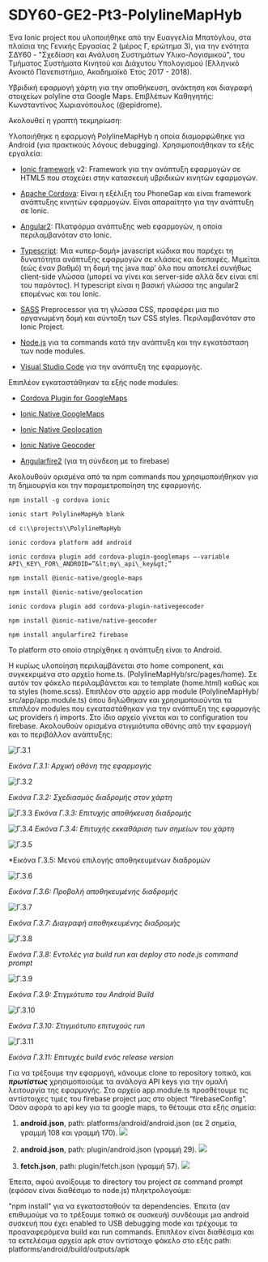 # SDY60-GE2-Pt3-PolylineMapHyb
Ένα Ionic project που υλοποιήθηκε από την Ευαγγελία Μπατόγλου, στα πλαίσια της Γενικής Εργασίας 2 (μέρος Γ, ερώτημα 3), για την ενότητα ΣΔΥ60 - "Σχεδίαση και Ανάλυση Συστημάτων Υλικο-Λογισμικού", του Τμήματος Συστήματα Κινητού και Διάχυτου Υπολογισμού (Ελληνικό Ανοικτό Πανεπιστήμιο, Ακαδημαϊκό Έτος 2017  - 2018).

Υβριδική εφαρμογή χάρτη για την αποθήκευση, ανάκτηση και διαγραφή στοιχείων polyline στα Google Maps.
Επιβλέπων Καθηγητής: Κωνσταντίνος Χωριανόπουλος (@epidrome).

Ακολουθεί η γραπτή τεκμηρίωση:

Υλοποιήθηκε η εφαρμογή PolylineMapHyb η οποία διαμορφώθηκε για Android (για πρακτικούς λόγους debugging). Χρησιμοποιήθηκαν τα εξής εργαλεία:

-   [Ionic framework] v2: Framework για την ανάπτυξη εφαρμογών σε HTML5 που στοχεύει στην κατασκευή υβριδικών κινητών εφαρμογών.

-   [Apache Cordova]: Είναι η εξέλιξη του PhoneGap και είναι framework ανάπτυξης κινητών εφαρμογών. Είναι απαραίτητo για την ανάπτυξη σε Ionic.

-   [Angular2]: Πλατφόρμα ανάπτυξης web εφαρμογών, η οποία περιλαμβανόταν στο Ionic.

-   [Typescript]: Μια «υπερ-δομή» javascript κώδικα που παρέχει τη δυνατότητα ανάπτυξης εφαρμογών σε κλάσεις και διεπαφές. Μιμείται (εώς έναν βαθμό) τη δομή της java παρ’ όλο που αποτελεί συνήθως client-side γλώσσα (μπορεί να γίνει και server-side αλλά δεν είναι επί του παρόντος). Η typescript είναι η βασική γλώσσα της angular2 επομένως και του Ionic.

-   [SASS] Preprocessor για τη γλώσσα CSS, προσφέρει μια πιο οργανωμένη δομή και σύνταξη των CSS styles. Περιλαμβανόταν στο Ionic Project.

-   [Node.js] για τα commands κατά την ανάπτυξη και την εγκατάσταση των node modules.

-   [Visual Studio Code] για την ανάπτυξη της εφαρμογής.

Επιπλέον εγκαταστάθηκαν τα εξής node modules:

-   [Cordova Plugin for GoogleMaps]

-   [Ionic Native GoogleMaps]

-   [Ionic Native Geolocation]

-   [Ionic Native Geocoder]

-   [Angularfire2] (για τη σύνδεση με το firebase)

Ακολουθούν ορισμένα από τα npm commands που χρησιμοποιήθηκαν για τη δημιουργία και την παραμετροποίηση της εφαρμογής.

`npm install -g cordova ionic`

`ionic start PolylineMapHyb blank`

`cd c:\\projects\\PolylineMapHyb`

`ionic cordova platform add android`

`ionic cordova plugin add cordova-plugin-googlemaps –-variable API\_KEY\_FOR\_ANDROID=”&lt;my\_api\_key&gt;”`

`npm install @ionic-native/google-maps`

`npm install @ionic-native/geolocation`

`ionic cordova plugin add cordova-plugin-nativegeocoder`

`npm install @ionic-native/native-geocoder`

`npm install angularfire2 firebase`

Το platform στο οποίο στηρίχθηκε η ανάπτυξη είναι το Android.

Η κυρίως υλοποίηση περιλαμβάνεται στο home component, και συγκεκριμένα στο αρχείο home.ts. (PolylineMapHyb/src/pages/home). Σε αυτόν τον φάκελο περιλαμβάνεται και το template (home.html) καθώς και τα styles (home.scss). Επιπλέον στο αρχείο app module (PolylineMapHyb/ src/app/app.module.ts) όπου δηλώθηκαν και χρησιμοποιούνται τα επιπλέον modules που εγκαταστάθηκαν για την ανάπτυξη της εφαρμογής ως providers ή imports. Στο ίδιο αρχείο γίνεται και το configuration του firebase. Ακολουθούν ορισμένα στιγμιότυπα οθόνης από την εφαρμογή και το περιβάλλον ανάπτυξης:

![Γ.3.1](https://photos-2.dropbox.com/t/2/AABXE7h_niDGM0OCOixh37PK3NimABEN-sRfv0-wURg64A/12/1147451/jpeg/32x32/1/_/1/2/%CE%93.3.1.jpg/EOiVgAEYrcv7SiACKAI/CJO8xfC2qgtJSXy-psadfdCrJ3EcQRqS1uOvI84aPYE?size=1600x1200&size_mode=3)

*Εικόνα Γ.3.1: Αρχική οθόνη της εφαρμογής*


![Γ.3.2](https://photos-3.dropbox.com/t/2/AABJxqQFtTotNtPCOGwbo3HJHmTNrHz71N9OnVXIuQWHzQ/12/1147451/jpeg/32x32/1/_/1/2/%CE%93.3.2.jpg/EOiVgAEYrsv7SiACKAI/Hjl1Pj1Mgqzy2drgZCzy5YVLZs-QFCFKXyXZyPd7ZRg?size=1600x1200&size_mode=3)

*Εικόνα Γ.3.2: Σχεδιασμός διαδρομής στον χάρτη*


![Γ.3.3](https://photos-3.dropbox.com/t/2/AAAdH3pkJj7jab9HeOySbTqB-y8ANCCvZln_6-ki2AZo5g/12/1147451/jpeg/32x32/1/_/1/2/%CE%93.3.3.jpg/EOiVgAEYr8v7SiACKAI/0gf3P3EZ1oVdqof__iHfCriuM-WltmJvKbVax2ZzuqM?size=1600x1200&size_mode=3)
*Εικόνα Γ.3.3: Επιτυχής αποθήκευση διαδρομής*


![Γ.3.4](https://photos-3.dropbox.com/t/2/AAAEb00bXjpk3yhbC2VDmQA2SqQ8CSib_kcn0uiDRMXHzQ/12/1147451/jpeg/32x32/1/_/1/2/%CE%93.3.4..jpg/EOiVgAEYscv7SiACKAI/rEInPs87yMUavDZngGGVuYrPWtqMW2KZEVE5Tsmc9B0?size=1600x1200&size_mode=3)
*Εικόνα Γ.3.4: Επιτυχής εκκαθάριση των σημείων του χάρτη*


![Γ.3.5](https://photos-6.dropbox.com/t/2/AAB0M59a7li7Oc5mSS5tk_0FSIthQQNgBIqhqZbnOEs6Aw/12/1147451/jpeg/32x32/1/_/1/2/%CE%93.3.5.jpg/EOiVgAEYscv7SiACKAI/KrVD1F_Q8XyzAmyLlKjHr33sTilR90CdZEX6nQKsM8Y?size=1600x1200&size_mode=3)

*Εικόνα Γ.3.5: Μενού επιλογής αποθηκευμένων διαδρομών 


![Γ.3.6](https://photos-6.dropbox.com/t/2/AADOmCiQ8BR3S271-Yv5kigk62Ru6ImORQC1lQHGMcqOGQ/12/1147451/jpeg/32x32/1/_/1/2/%CE%93.3.6.jpg/EOiVgAEYssv7SiACKAI/6CHnpUId9thMBVLTCref7zz4uy5tCkEe73yDHt7ZHW8?size=1600x1200&size_mode=3)

*Εικόνα Γ.3.6: Προβολή αποθηκευμένης διαδρομής*


![Γ.3.7](https://photos-5.dropbox.com/t/2/AAALUnpkf-NbVOdr4YwbE-hTnD1B6EiS5-OFRZMJuSu-Xw/12/1147451/jpeg/32x32/1/_/1/2/%CE%93.3.7.jpg/EOiVgAEYs8v7SiACKAI/pMkEPtto0OVhuQOvsbqTrCvJmjvorykdKnrqTZvyLEY?size=1600x1200&size_mode=3)

*Εικόνα Γ.3.7: Διαγραφή αποθηκευμένης διαδρομής*


![Γ.3.8](https://photos-5.dropbox.com/t/2/AADlbHUTcAEsBojVZEemGcxh8NAOvUdc-f2C_G6NDqq0rg/12/1147451/jpeg/32x32/1/_/1/2/%CE%93.3.9.jpg/EOiVgAEYt8v7SiACKAI/Hg2Ge_saRntpl-TFK3JDk0zk50sPeoUyqwtvReB4av4?size=1600x1200&size_mode=3)

*Εικόνα Γ.3.8: Εντολές για build run και deploy στο node.js command prompt*


![Γ.3.9](https://photos-5.dropbox.com/t/2/AACclU01lbvtOkdj9L84UdwGby8Bmh5Uep_qXpLYgMxsnw/12/1147451/jpeg/32x32/1/_/1/2/%CE%93.3.10.jpg/EOiVgAEYt8v7SiACKAI/6giUu3SHVf412mtOG_anOEqMyjheeZu4fppkUUFk6Go?size=1600x1200&size_mode=3)

*Εικόνα Γ.3.9: Στιγμιότυπο του Android Build*


![Γ.3.10](https://photos-5.dropbox.com/t/2/AACLHcRKR8rPvJJqCu3QRq9Ktkcu058b1gr_W2fx6bajcQ/12/1147451/jpeg/32x32/1/_/1/2/%CE%93.3.11.jpg/EOiVgAEYuMv7SiACKAI/0lI1Ii9Y0rMHL51D9PFo_w1fI2hVhxybNr0n_oTQLgs?size=1600x1200&size_mode=3)

*Εικόνα Γ.3.10: Στιγμιότυπο επιτυχούς run*

![Γ.3.11](https://photos-6.dropbox.com/t/2/AAAhz0wIXxYvIWmXwVqXONp2KrozJu0sDlAYVRzkhnfydQ/12/1147451/jpeg/32x32/1/_/1/2/%CE%93.3.12.jpg/EOiVgAEYucv7SiACKAI/7AZHDkmf2mRILA2TkPrUJ3BhqaoegGWXnMWvw6ku0ew?size=1600x1200&size_mode=3)

*Εικόνα Γ.3.11: Επιτυχές build ενός release version*

Για να τρέξουμε την εφαρμογή, κάνουμε clone το repository τοπικά, και ***πρωτίστως*** χρησιμοποιούμε τα ανάλογα API keys για την ομαλή λειτουργία της εφαρμογής. Στο αρχείο app.module.ts προσθέτουμε τις αντίστοιχες τιμές του firebase project μας στο object “firebaseConfig”. Όσον αφορά το api key για τα google maps, το θέτουμε στα εξής σημεία:

1.  **android.json**, path: platforms/android/android.json (σε 2 σημεία, γραμμή 108 και γραμμή 170).
 ![](https://photos-6.dropbox.com/t/2/AABsOw8LgUBcABYTRJJbuPvavokVY8df6O55-hMoWyRyIQ/12/1147451/jpeg/32x32/1/_/1/2/Untitled%201.jpg/EOiVgAEYusv7SiACKAI/vxLJIyEmH3vrRG-5_EZ68s18H-vLm0wRen03hHP7-6Y?size=1600x1200&size_mode=3)

2.  **android.json**, path: plugin/android.json (γραμμή 29).
 ![](https://photos-2.dropbox.com/t/2/AABx28yWfpPf2PMfDDOGQlm912AZ0NdQhoarVlCoQgQiCA/12/1147451/jpeg/32x32/1/_/1/2/Untitled%202.jpg/EOiVgAEYu8v7SiACKAI/vDB4ctjsjGOZ-Ez8-I0Wm_UYKkkdMTbB3ksw9j4ZW-o?size=1600x1200&size_mode=3)

3.  **fetch.json**, path: plugin/fetch.json (γραμμή 57).
 ![](https://photos-2.dropbox.com/t/2/AAA-5chovHMPAW2FzxQT9O1csQJbbk9Cr1WOkJREJiKjdw/12/1147451/jpeg/32x32/1/_/1/2/Untitled%203.jpg/EOiVgAEYvMv7SiACKAI/dh3My5w7MFhc0risJIQtfwdKSTiaYY-XiQY4kUAn46o?size=1600x1200&size_mode=3)

Έπειτα, αφού ανοίξουμε το directory του project σε command prompt (εφόσον είναι διαθέσιμο το node.js) πληκτρολογούμε:

"npm install" για να εγκατασταθούν τα dependencies. Έπειτα (αν επιθυμούμε να το τρέξουμε τοπικά σε συσκευή) συνδέουμε μια android συσκευή που έχει enabled το USB debugging mode και τρέχουμε τα προαναφερόμενα build και run commands. Επιπλέον είναι διαθέσιμα και τα εκτελέσιμα αρχεία apk στον αντίστοιχο φάκελο στο εξής path: platforms/android/build/outputs/apk

  [Ionic framework]: https://ionicframework.com/
  [Apache Cordova]: https://cordova.apache.org/
  [Angular2]: https://angular.io/
  [Typescript]: https://www.typescriptlang.org/
  [SASS]: http://sass-lang.com/
  [Node.js]: https://nodejs.org/en/
  [Visual Studio Code]: https://code.visualstudio.com/
  [Cordova Plugin for GoogleMaps]: https://github.com/mapsplugin/cordova-plugin-googlemaps
  [Ionic Native GoogleMaps]: https://ionicframework.com/docs/native/google-maps/
  [Ionic Native Geolocation]: https://ionicframework.com/docs/native/geolocation/
  [Ionic Native Geocoder]: https://ionicframework.com/docs/native/native-geocoder/
  [Angularfire2]: https://github.com/angular/angularfire2


